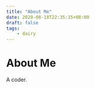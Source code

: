 ```yaml
---
title: "About Me"
date: 2020-08-18T22:35:15+08:00
draft: false
tags:
    - dairy
---
```


# About Me

A coder.
